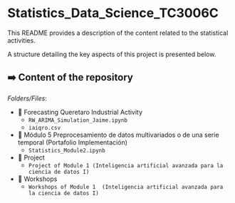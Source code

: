 # Statistics_Data_Science_TC3006C

This README provides a description of the content related to the statistical activities.

A structure detailing the key aspects of this project is presented below.

## :arrow_right: Content of the repository

 _Folders/Files_: 
- :money_with_wings: Forecasting Queretaro Industrial Activity
     - `RW_ARIMA_Simulation_Jaime.ipynb`
     - `iaiqro.csv`
 - :scroll: Módulo 5 Preprocesamiento de datos multivariados o de una serie temporal (Portafolio Implementación)
   - `Statistics_Module2.ipynb`
- :notebook_with_decorative_cover: Project
   - `Project of Module 1 (Inteligencia artificial avanzada para la ciencia de datos I)`
- :orange_book: Workshops
   - `Workshops of Module 1  (Inteligencia artificial avanzada para la ciencia de datos I)`

